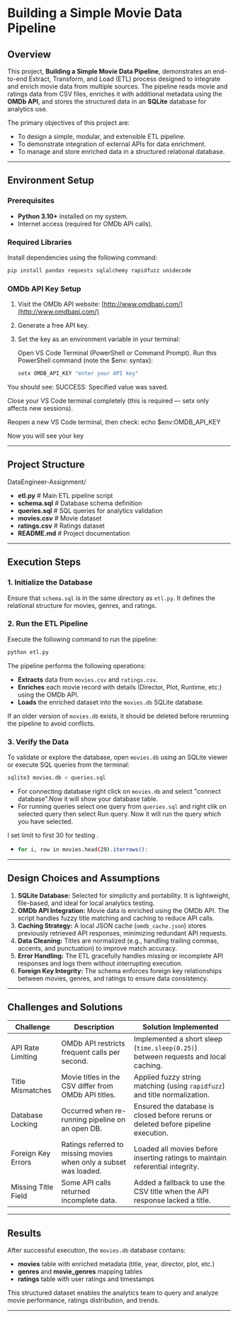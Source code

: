 # Building a Simple Movie Data Pipeline

## Overview

This project, **Building a Simple Movie Data Pipeline**, demonstrates an end-to-end Extract, Transform, and Load (ETL) process designed to integrate and enrich movie data from multiple sources. The pipeline reads movie and ratings data from CSV files, enriches it with additional metadata using the **OMDb API**, and stores the structured data in an **SQLite** database for analytics use.

The primary objectives of this project are:

* To design a simple, modular, and extensible ETL pipeline.
* To demonstrate integration of external APIs for data enrichment.
* To manage and store enriched data in a structured relational database.

---

## Environment Setup

### Prerequisites

* **Python 3.10+** installed on my system.
* Internet access (required for OMDb API calls).

### Required Libraries

Install dependencies using the following command:

```bash
pip install pandas requests sqlalchemy rapidfuzz unidecode
```

### OMDb API Key Setup

1. Visit the OMDb API website: [http://www.omdbapi.com/](http://www.omdbapi.com/)
2. Generate a free API key.
3. Set the key as an environment variable in your terminal:

   Open VS Code Terminal (PowerShell or Command Prompt).
   Run this PowerShell command (note the $env: syntax):

   ```bash
   setx OMDB_API_KEY "enter your API key"

  You should see:
    SUCCESS: Specified value was saved.
    
 Close your VS Code terminal completely
 (this is required — setx only affects new sessions).

 Reopen a new VS Code terminal, then check:
   echo $env:OMDB_API_KEY

 Now you will see your key

 

---
  




## Project Structure

DataEngineer-Assignment/

- **etl.py**           # Main ETL pipeline script
- **schema.sql**        # Database schema definition
- **queries.sql**       # SQL queries for analytics validation
- **movies.csv**        # Movie dataset
- **ratings.csv**       # Ratings dataset
- **README.md**         # Project documentation


---

## Execution Steps

### 1. Initialize the Database

Ensure that `schema.sql` is in the same directory as `etl.py`. It defines the relational structure for movies, genres, and ratings.

### 2. Run the ETL Pipeline

Execute the following command to run the pipeline:

```bash
python etl.py
```

The pipeline performs the following operations:

* **Extracts** data from `movies.csv` and `ratings.csv`.
* **Enriches** each movie record with details (Director, Plot, Runtime, etc.) using the OMDb API.
* **Loads** the enriched dataset into the `movies.db` SQLite database.

If an older version of `movies.db` exists, it should be deleted before rerunning the pipeline to avoid conflicts.

### 3. Verify the Data

To validate or explore the database, open `movies.db` using an SQLite viewer or execute SQL queries from the terminal:

```bash
sqlite3 movies.db < queries.sql
```
* For connecting database right click on `movies.db` and select "connect database".Now it will show your database table.
* For running queries select one query from `queries.sql` and right clik on selected query then select Run query. Now it will run the query which you have selected.

I set limit to first 30 for testing .
* ```bash
  for i, row in movies.head(29).iterrows():
  ```


---

## Design Choices and Assumptions

1. **SQLite Database:** Selected for simplicity and portability. It is lightweight, file-based, and ideal for local analytics testing.
2. **OMDb API Integration:** Movie data is enriched using the OMDb API. The script handles fuzzy title matching and caching to reduce API calls.
3. **Caching Strategy:** A local JSON cache (`omdb_cache.json`) stores previously retrieved API responses, minimizing redundant API requests.
4. **Data Cleaning:** Titles are normalized (e.g., handling trailing commas, accents, and punctuation) to improve match accuracy.
5. **Error Handling:** The ETL gracefully handles missing or incomplete API responses and logs them without interrupting execution.
6. **Foreign Key Integrity:** The schema enforces foreign key relationships between movies, genres, and ratings to ensure data consistency.

---

## Challenges and Solutions

| **Challenge**       | **Description**                                                   | **Solution Implemented**                                                           |
| ------------------- | ----------------------------------------------------------------- | ---------------------------------------------------------------------------------- |
| API Rate Limiting   | OMDb API restricts frequent calls per second.                     | Implemented a short sleep (`time.sleep(0.25)`) between requests and local caching. |
| Title Mismatches    | Movie titles in the CSV differ from OMDb API titles.              | Applied fuzzy string matching (using `rapidfuzz`) and title normalization.         |
| Database Locking    | Occurred when re-running pipeline on an open DB.                  | Ensured the database is closed before reruns or deleted before pipeline execution. |
| Foreign Key Errors  | Ratings referred to missing movies when only a subset was loaded. | Loaded all movies before inserting ratings to maintain referential integrity.      |
| Missing Title Field | Some API calls returned incomplete data.                          | Added a fallback to use the CSV title when the API response lacked a title.        |

---

## Results

After successful execution, the `movies.db` database contains:

* **movies** table with enriched metadata (title, year, director, plot, etc.)
* **genres** and **movie_genres** mapping tables
* **ratings** table with user ratings and timestamps

This structured dataset enables the analytics team to query and analyze movie performance, ratings distribution, and trends.

---




